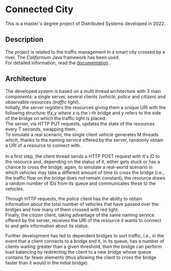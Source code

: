 # Connected City
This is a master's degree project of Distributed Systems developed in 2022. <br />

## Description
The project is related to the traffic management in a smart city crossed by a river. The *Californium* Java framework has been used.<br />
For detailed information, read the [documentation](Assignment.pdf) .

## Architecture
The developed system is based on a multi thread architecture with 3 main components: a single server, several clients (*vehicle*, *police* and *citizen*) and observable resources (*traffic light*).<br />
Initially, the server registers the resources giving them a unique URI with the following structure:  tf*x_y* where *x* is the i-th bridge and *y* refers to the side of the bridge on which the traffic light is placed.<br />
The server, via HTTP PUT requests, updates the state of the resources every T seconds, swapping them.<br />
To simulate a real scenario, the single client *vehicle* generates M threads which, thanks to the naming service offered by the server, randomly obtain a URI of a resource to connect with. <br/> <br/>
In a first step, the client thread sends a HTTP POST request with it's ID to the resource and, depending on the status of it, either gets stuck or has a chance to cross the bridge; again, to simulate a real-world scenario in which vehicles may take a different amount of time to cross the bridge (i.e., the traffic flow on the bridge does not remain constant), the resource draws a random number of IDs from its queue and communicates these to the vehicles.

Through HTTP requests, the *police* client has the ability to obtain information about the total number of vehicles that have passed over the bridges and how many of them crossed with red light.<br />
Finally, the *citizen* client, taking advantage of the same naming service offered by the server, receives the URI of the resource it wants to connect to and gets information about its status.

Further development has led to dependent bridges to sort traffic, i.e., in the event that a client connects to a bridge and it, in its queue, has a number of clients waiting greater than a given threshold, then the bridge can perform load balancing by redirecting the client to a new bridge whose queue contains far fewer elements (thus allowing the client to cross the bridge faster than it would in the initial bridge). 
